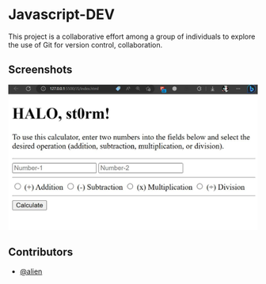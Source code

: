 
# Javascript-DEV
This project is a collaborative effort among a group of individuals to explore the use of Git for version control, collaboration.

## Screenshots
![App Screenshot](https://raw.githubusercontent.com/st0rm1O1/Javascript-DEV/master/screenshots/sample.jpg)

## Contributors
- [@alien](https://www.github.com/todo-do)

